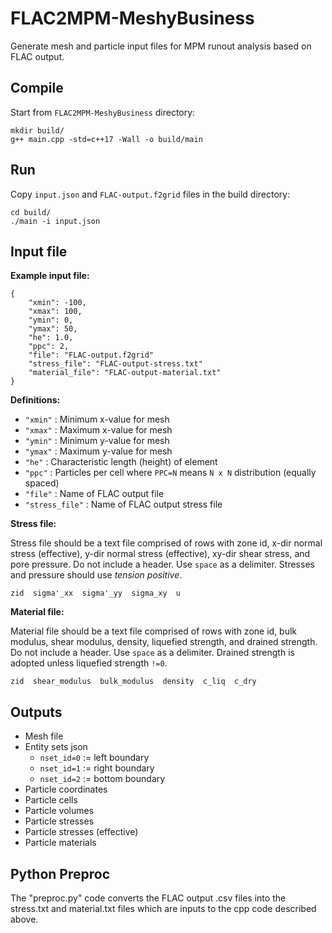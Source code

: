 # FLAC2MPM-MeshyBusiness
Generate mesh and particle input files for MPM runout analysis based on FLAC output.

## Compile
Start from `FLAC2MPM-MeshyBusiness` directory:
```
mkdir build/
g++ main.cpp -std=c++17 -Wall -o build/main
```


## Run
Copy `input.json` and `FLAC-output.f2grid` files in the build directory:
```
cd build/
./main -i input.json
```

## Input file
**Example input file:**
```
{
    "xmin": -100,
    "xmax": 100,
    "ymin": 0,
    "ymax": 50,
    "he": 1.0,
    "ppc": 2,
    "file": "FLAC-output.f2grid"
    "stress_file": "FLAC-output-stress.txt"
    "material_file": "FLAC-output-material.txt"
}
```

**Definitions:**
* `"xmin"` : Minimum x-value for mesh
* `"xmax"` : Maximum x-value for mesh
* `"ymin"` : Minimum y-value for mesh
* `"ymax"` : Maximum y-value for mesh
* `"he"` : Characteristic length (height) of element
* `"ppc"` : Particles per cell where `PPC=N` means `N x N` distribution (equally spaced)
* `"file"` : Name of FLAC output file
* `"stress_file"` : Name of FLAC output stress file

**Stress file:**

Stress file should be a text file comprised of rows with zone id, x-dir normal stress (effective), y-dir normal stress (effective), xy-dir shear stress, and pore pressure. Do not include a header. Use `space` as a delimiter. Stresses and pressure should use *tension positive*.
```
zid  sigma'_xx  sigma'_yy  sigma_xy  u
```

**Material file:**

Material file should be a text file comprised of rows with zone id, bulk modulus, shear modulus, density, liquefied strength, and drained strength. Do not include a header. Use `space` as a delimiter. Drained strength is adopted unless liquefied strength `!=0`.
```
zid  shear_modulus  bulk_modulus  density  c_liq  c_dry
```

## Outputs

* Mesh file
* Entity sets json
    * `nset_id=0` := left boundary
    * `nset_id=1` := right boundary
    * `nset_id=2` := bottom boundary
* Particle coordinates
* Particle cells
* Particle volumes
* Particle stresses
* Particle stresses (effective)
* Particle materials

## Python Preproc

The "preproc.py" code converts the FLAC output .csv files into the stress.txt and material.txt files which are inputs to the cpp code described above.
